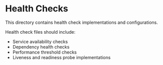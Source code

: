 # Health Checks

This directory contains health check implementations and configurations.

Health check files should include:
- Service availability checks
- Dependency health checks
- Performance threshold checks
- Liveness and readiness probe implementations